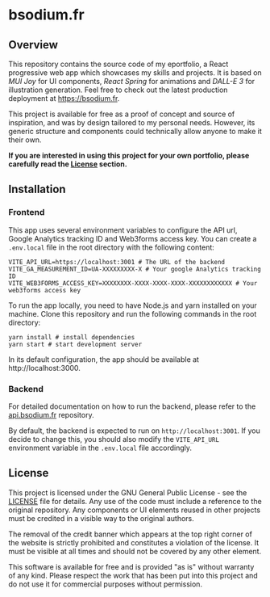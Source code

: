 # bsodium.fr

## Overview

This repository contains the source code of my eportfolio, a React progressive web app which showcases my skills and projects. It is based on *MUI Joy* for UI components, *React Spring* for animations and *DALL-E 3* for illustration generation. Feel free to check out the latest production deployment at https://bsodium.fr.

This project is available for free as a proof of concept and source of inspiration, and was by design tailored to my personal needs. However, its generic structure and components could technically allow anyone to make it their own.

**If you are interested in using this project for your own portfolio, please carefully read the [License](#license) section.**

## Installation

### Frontend

This app uses several environment variables to configure the API url, Google Analytics tracking ID and Web3forms access key. You can create a `.env.local` file in the root directory with the following content:

```shell
VITE_API_URL=https://localhost:3001 # The URL of the backend
VITE_GA_MEASUREMENT_ID=UA-XXXXXXXXX-X # Your google Analytics tracking ID
VITE_WEB3FORMS_ACCESS_KEY=XXXXXXXX-XXXX-XXXX-XXXX-XXXXXXXXXXXX # Your web3forms access key
```

To run the app locally, you need to have Node.js and yarn installed on your machine. Clone this repository and run the following commands in the root directory:

```shell
yarn install # install dependencies
yarn start # start development server
```

In its default configuration, the app should be available at http://localhost:3000.

### Backend

For detailed documentation on how to run the backend, please refer to the [api.bsodium.fr](https://github.com/BSoDium/api.bsodium.fr) repository.

By default, the backend is expected to run on `http://localhost:3001`. If you decide to change this, you should also modify the `VITE_API_URL` environment variable in the `.env.local` file accordingly.

## License

This project is licensed under the GNU General Public License - see the [LICENSE](LICENSE) file for details. Any use of the code must include a reference to the original repository. Any components or UI elements reused in other projects must be credited in a visible way to the original authors.

The removal of the credit banner which appears at the top right corner of the website is strictly prohibited and constitutes a violation of the license. It must be visible at all times and should not be covered by any other element. 

This software is available for free and is provided "as is" without warranty of any kind. Please respect the work that has been put into this project and do not use it for commercial purposes without permission.
